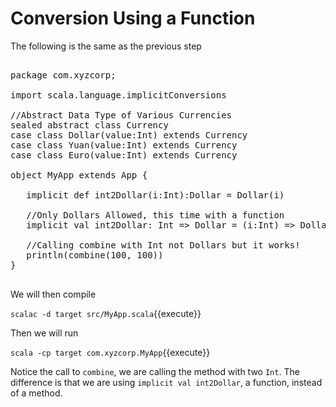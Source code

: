 # Conversion Using a Function

The following is the same as the previous step
<pre class="file" data-filename="src/MyApp.scala" data-target="replace">

package com.xyzcorp;

import scala.language.implicitConversions

//Abstract Data Type of Various Currencies
sealed abstract class Currency
case class Dollar(value:Int) extends Currency
case class Yuan(value:Int) extends Currency
case class Euro(value:Int) extends Currency

object MyApp extends App {

   implicit def int2Dollar(i:Int):Dollar = Dollar(i)

   //Only Dollars Allowed, this time with a function
   implicit val int2Dollar: Int => Dollar = (i:Int) => Dollar(i)

   //Calling combine with Int not Dollars but it works!
   println(combine(100, 100))
}

</pre>

We will then compile

`scalac -d target src/MyApp.scala`{{execute}}

Then we will run

`scala -cp target com.xyzcorp.MyApp`{{execute}}

Notice the call to `combine`, we are calling the method with two `Int`. The difference is that we are using `implicit val int2Dollar`, a function, instead of a method.
